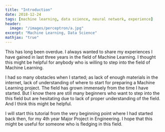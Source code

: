 ```yaml
---
title: "Introduction"
date: 2018-12-24
tags: [machine learning, data science, neural network, experience]
header:
  image: "/images/perceptron/a.jpg"
excerpt: "Machine Learning, Data Science"
mathjax: "true"
---
```


This has long been overdue. I always wanted to share my experiences I have gained in last three years in the field of Machine Learning.
I thought this might be helpful for anybody who is willing to step into the field of Machine Learning. 

I had so many obstacles when I started; as lack of enough materials in the internet, lack of understanding of where to start for preparing a Machine Learning project.
The field has grown immensely from the time I have started. But I know there are still many beginners who want to step into the this field but are hesitating due to lack of proper understanding of the field.
And I think this might be helpful.

I will start this tutorial from the very beginning point where I had started back then, for my 4th year Major Project in Engineering. I hope that this might be useful for someone who is fledging in this field.
